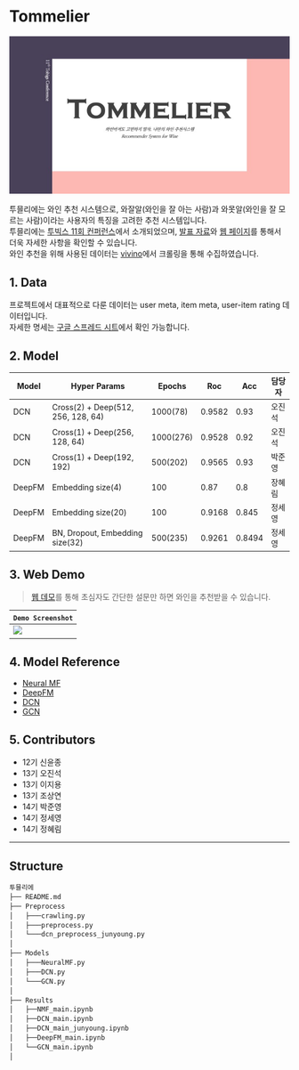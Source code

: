 # Tommelier

<img src = "투믈리에.jpg" width = 700px>

투믈리에는 와인 추천 시스템으로, 와잘알(와인을 잘 아는 사람)과 와못알(와인을 잘 모르는 사람)이라는 사용자의 특징을 고려한 추천 시스템입니다.
<br>
투믈리에는 [투빅스 11회 컨퍼런스]()에서 소개되었으며, [발표 자료]()와 [웹 페이지](http://tommelier.ml/)를 통해서 더욱 자세한 사항을 확인할 수 있습니다.
<br>
와인 추천을 위해 사용된 데이터는 [vivino](https://www.vivino.com/FR/en/)에서 크롤링을 통해 수집하였습니다.



## 1. Data

프로젝트에서 대표적으로 다룬 데이터는 user meta, item meta, user-item rating 데이터입니다.
<br>
자세한 명세는 [구글 스프레드 시트](https://docs.google.com/spreadsheets/d/1Myp9Oe9B3fByzJjSmSNaqxhyCgYKLTSYc0NgZUHcxUw/edit?usp=sharing)에서 확인 가능합니다.


## 2. Model

|Model|Hyper Params|Epochs|Roc|Acc|담당자|
|-----|--------|---|---|---|---|
|DCN|Cross(2) + Deep(512, 256, 128, 64)|1000(78)|0.9582|0.93|오진석|
|DCN|Cross(1) + Deep(256, 128, 64)|1000(276)|0.9528|0.92|오진석|
|DCN|Cross(1) + Deep(192, 192)|500(202)|0.9565|0.93|박준영|
|DeepFM|Embedding size(4)|100|0.87|0.8|장혜림|
|DeepFM|Embedding size(20)|100|0.9168|0.845|정세영|
|DeepFM|BN, Dropout, Embedding size(32)|500(235)|0.9261|0.8494|정세영|


## 3. Web Demo

> [웹 데모](http://tommelier.ml/)를 통해 초심자도 간단한 설문만 하면 와인을 추천받을 수 있습니다.


|`Demo Screenshot`|
|--|
|<img src="https://user-images.githubusercontent.com/18041103/104782948-6be24a00-57c8-11eb-8ea9-2095d948411b.png" width=500 />|


## 4. Model Reference

  - [Neural MF](https://arxiv.org/pdf/1708.05031.pdf)
  - [DeepFM](https://arxiv.org/pdf/1703.04247.pdf)
  - [DCN](https://arxiv.org/pdf/2008.13535.pdf)
  - [GCN]()


## 5. Contributors

- 12기 신윤종
- 13기 오진석
- 13기 이지용
- 13기 조상연
- 14기 박준영
- 14기 정세영
- 14기 정혜림

---------

## Structure

```python
투믈리에
├── README.md
├── Preprocess
│   ├───crawling.py
│   ├───preprocess.py
│   └───dcn_preprocess_junyoung.py
│   
├── Models
│   ├───NeuralMF.py
│   ├───DCN.py
│   └───GCN.py
│   
├── Results
│   ├──NMF_main.ipynb
│   ├──DCN_main.ipynb
│   ├──DCN_main_junyoung.ipynb
│   ├──DeepFM_main.ipynb
│   └──GCN_main.ipynb
│

```



